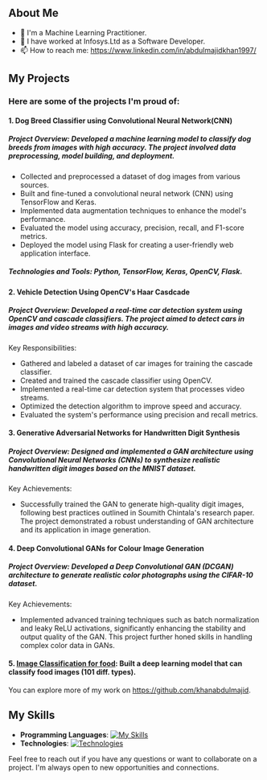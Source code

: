 ## About Me

- 🌱 I'm a Machine Learning Practitioner.
- 💼 I have worked at Infosys.Ltd as a Software Developer.
- 📫 How to reach me: https://www.linkedin.com/in/abdulmajidkhan1997/

## My Projects

### Here are some of the projects I'm proud of:

#### 1. Dog Breed Classifier using Convolutional Neural Network(CNN)
##### Project Overview: Developed a machine learning model to classify dog breeds from images with high accuracy. The project involved data preprocessing, model building, and deployment.
  - Collected and preprocessed a dataset of dog images from various sources.
  - Built and fine-tuned a convolutional neural network (CNN) using TensorFlow and Keras.
  - Implemented data augmentation techniques to enhance the model's performance.
  - Evaluated the model using accuracy, precision, recall, and F1-score metrics.
  - Deployed the model using Flask for creating a user-friendly web application interface.
##### Technologies and Tools: Python, TensorFlow, Keras, OpenCV, Flask.

#### 2. Vehicle Detection Using OpenCV's Haar Casdcade
##### Project Overview: Developed a real-time car detection system using OpenCV and cascade classifiers. The project aimed to detect cars in images and video streams with high accuracy.
Key Responsibilities:

  - Gathered and labeled a dataset of car images for training the cascade classifier.
  - Created and trained the cascade classifier using OpenCV.
  - Implemented a real-time car detection system that processes video streams.
  - Optimized the detection algorithm to improve speed and accuracy.
  - Evaluated the system's performance using precision and recall metrics.

#### 3. Generative Adversarial Networks for Handwritten Digit Synthesis
##### Project Overview: Designed and implemented a GAN architecture using Convolutional Neural Networks (CNNs) to synthesize realistic handwritten digit images based on the MNIST dataset.
Key Achievements:

  - Successfully trained the GAN to generate high-quality digit images, following best practices outlined in Soumith Chintala's research paper. The project demonstrated a robust understanding of GAN architecture and its application in image generation.

#### 4. Deep Convolutional GANs for Colour Image Generation
##### Project Overview: Developed a Deep Convolutional GAN (DCGAN) architecture to generate realistic color photographs using the CIFAR-10 dataset.
Key Achievements:

  - Implemented advanced training techniques such as batch normalization and leaky ReLU activations, significantly enhancing the stability and output quality of the GAN. This project further honed skills in handling complex color data in GANs.
 

#### 5. [Image Classification for food](https://github.com/khanabdulmajid/tensorflow_deep_learning/blob/main/07_Project_1_Food_Vision.ipynb): Built a deep learning model that can classify food images (101 diff. types).

You can explore more of my work on https://github.com/khanabdulmajid.

## My Skills

- **Programming Languages**: [![My Skills](https://skillicons.dev/icons?i=py,cpp,java)](https://linkedin.com/in/AbdulMajidKhan1997)
- **Technologies**: [![Technologies](https://skillicons.dev/icons?i=tensorflow,django,mysql,mongodb&theme=dark)](https://linkedin.com/in/AbdulMajidKhan1997)

Feel free to reach out if you have any questions or want to collaborate on a project. I'm always open to new opportunities and connections.
